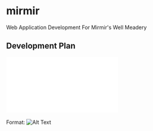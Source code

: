 # mirmir
Web Application Development For Mirmir's Well Meadery

## Development Plan

![Sprint Plan](/diagrams/SprintPlanning.pdf)

Format: ![Alt Text](url)
